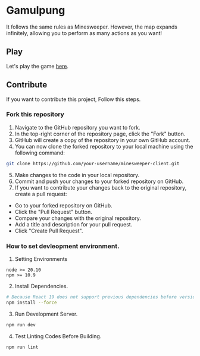 # Gamulpung
It follows the same rules as Minesweeper. However, the map expands infinitely, allowing you to perform as many actions as you want!

## Play
Let's play the game [here](https://gamultong.github.io/gamulpung-client/).

## Contribute
If you want to contribute this project, Follow this steps.

### Fork this repository

1. Navigate to the GitHub repository you want to fork.
2. In the top-right corner of the repository page, click the "Fork" button.
3. GitHub will create a copy of the repository in your own GitHub account.
4. You can now clone the forked repository to your local machine using the following command:
```bash
git clone https://github.com/your-username/minesweeper-client.git
```
5. Make changes to the code in your local repository.
6. Commit and push your changes to your forked repository on GitHub.
7. If you want to contribute your changes back to the original repository, create a pull request:
  - Go to your forked repository on GitHub.
  - Click the "Pull Request" button.
  - Compare your changes with the original repository.
  - Add a title and description for your pull request.
  - Click "Create Pull Request".

### How to set devleopment environment.
1. Setting Environments
```
node >= 20.10
npm >= 10.9
```
2. Install Dependencies.
```bash
# Because React 19 does not support previous dependencies before version 19.
npm install --force 
```

3. Run Development Server.
```bash
npm run dev
```

4. Test Linting Codes Before Building.
```bash
npm run lint
```
